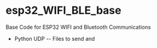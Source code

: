 # esp32_WIFI_BLE_base
Base Code for ESP32 WIFI and Bluetooth Communications 


- Python UDP
-- Files to send and
